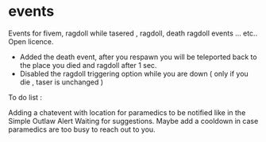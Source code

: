 # events
Events for fivem, ragdoll while tasered , ragdoll, death ragdoll events ... etc..
Open licence.

- Added the death event, after you respawn you will be teleported back to the place you died and ragdoll after 1 sec.
- Disabled the ragdoll triggering option while you are down ( only if you die , taser is unchanged )

To do list :

Adding a chatevent with location for paramedics to be notified like in the Simple Outlaw Alert
Waiting for suggestions.
Maybe add a cooldown in case paramedics are too busy to reach out to you.
